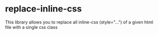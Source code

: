 # replace-inline-css
This library allows you to replace all inline-css (style="...") of a given html file with a single css class
